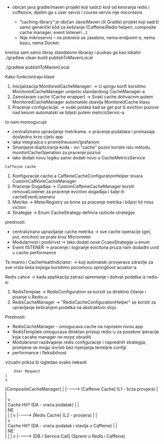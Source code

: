  * obican java gradle/maven projekt koji sadrzi kod od kesiranja redis i coffeince, 
    dijelim ga s user servis i course servis nije micorsevis

     * “caching-library” je običan Java/Maven (ili Gradle) projekt koji sadrži samo generički kôd
       za keširanje (Caffeine/Redis helperi, composite cache manager, event listeneri…).
     * Nije mikroservis – ne pokreće se zasebno, nema endpoint-e, nema bazu, nema Docker.
   

kreiroa sam samo libray standalone libraray i puskao ga kao lokalni
./gradlew clean build publishToMavenLocal

./gradlew publishToMavenLocal


  Kako funkcioniraju klase
   1. Inicijalizacija MonitoredCacheManager:
    -> U sprigu konfi korsitmo MonitoredCacheManager umjesto standardnog CacheManager-a
   2. Zamotavam cache (Cache wrapper) 
    -> Svaki cache dohvacnm putem MonitoredCacheManager automatski obavlja MonitoredCache klasu
   3. Pracenje configuracije:
    -> svaki putaka kad se get put ili eviction pozove nad kesom automatski se biljezi putem metrcisServic-a

   to nam momogucuje
   * centralizirano upravljanje metrikama -> pracenje podataka i promasaja dosljedno krzo cijelu app
   * laka integraijca s prometheusom/grafanom 
   * Smanjejne dupliciranja koda - svi "cache" pozivi koriste istu metodu monitorCacheOperation za pracenje poziva
   * lako dodati novu logiku samo dodati novo u CacheMetricsService

    Caffeine cache
  1. Konfiguracije cache.a CaffeineCacheConfigurationHelper stvara CustomCaffeineCacheManager
  2. Praćenje Događaja -> CustomCaffeineCacheManager korsiti removalListener za pracenje eviction događaja i šalje ih cacheEventListeneru
  3. Metrike -> MeterRegistry se brine za pracenje metrika i biljezi hit miss viction
  4. Strategije -> Enum CacheStrategy definira razlicite strategije 

  prednosti:
  * centralizirano upravljanje cache metrika -> sve cache operacije (get, put, eviciton) se prate kroz Micrometer
  * Modularnost i proširivst -> lako dodati nove CcaesStrategije u enum 
  * Event lISTENER -> pracenje i logiranje evicitona pruza nam dodadni uvid u cache performance


  Te imamo i CacheHealtIndiciator:
   -> koji autimatski provjerava zdravlje za sve vrsta keša kojiega korsitimo pocomocu springboot acuator-a
  
 
 Redis cahce -> kada applikacija zatrazi spremanje i dohvat podatka iz redis-a:
 1. RedisTemplae -> RedisConfiguration se korsiit za direktno čitanje i pisanje u Redis-u
 2. RedisCacheManager -> "RedisCacheConfigurationHelper"  se korsiti za upravljanje keširanjem podatka na abstraktom sloju

 Prednosti:

 * RedisCacheManager - omogucava cache na najvisem nivou app
 * RedisTemplate omogucava direktan pristup redis-u za posebne iperacije koje cacahe manager ne moze obraditi
 * Modularsnot razdvajanje redis configuracije i naprednih strategija, promjene se mogu izvrsiti bez mjenjanja temeljne confgi
 * performance i fleksibilnost

 vizualni prikza bi izgledao ovako nekaok 

        User Request
    |
    v
 [CompositeCacheManager]
|
|----> [Caffeine Cache] (L1 - brza provjera)
|            |      
|            v      
|       Cache Hit? (DA - vraća podatak)
|            |      
|           NE      
|            |
|            v
|----> [Redis Cache] (L2 - provjera)
|            |      
|            v      
|       Cache Hit? (DA - vraća podatak i stavlja u Caffeine)
|            |      
|           NE      
|            |
|            v
|----> [DB / Service Call] (Spremi u Redis i Caffeine)
            